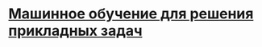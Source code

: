 # [Машинное обучение для решения прикладных задач](https://teach-in.ru/course/machine-learning-for-applied-tasks)
